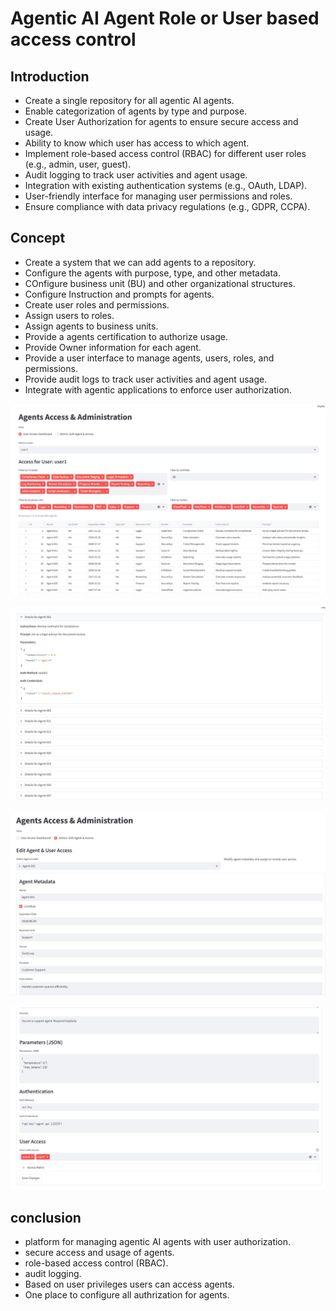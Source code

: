 # Agentic AI Agent Role or User based access control

## Introduction

- Create a single repository for all agentic AI agents.
- Enable categorization of agents by type and purpose.
- Create User Authorization for agents to ensure secure access and usage.
- Ability to know which user has access to which agent.
- Implement role-based access control (RBAC) for different user roles (e.g., admin, user, guest).
- Audit logging to track user activities and agent usage.
- Integration with existing authentication systems (e.g., OAuth, LDAP).
- User-friendly interface for managing user permissions and roles.
- Ensure compliance with data privacy regulations (e.g., GDPR, CCPA).

## Concept

- Create a system that we can add agents to a repository.
- Configure the agents with purpose, type, and other metadata.
- COnfigure business unit (BU) and other organizational structures.
- Configure Instruction and prompts for agents.
- Create user roles and permissions.
- Assign users to roles.
- Assign agents to business units.
- Provide a agents certification to authorize usage.
- Provide Owner information for each agent.
- Provide a user interface to manage agents, users, roles, and permissions.
- Provide audit logs to track user activities and agent usage.
- Integrate with agentic applications to enforce user authorization.

![info](https://github.com/balakreshnan/Samples2025/blob/main/AIFoundry/images/stagentlist-1.jpg 'RagChat')

![info](https://github.com/balakreshnan/Samples2025/blob/main/AIFoundry/images/stagentlist-2.jpg 'RagChat')

![info](https://github.com/balakreshnan/Samples2025/blob/main/AIFoundry/images/stagentlist-3.jpg 'RagChat')

![info](https://github.com/balakreshnan/Samples2025/blob/main/AIFoundry/images/stagentlist-4.jpg 'RagChat')

## conclusion

- platform for managing agentic AI agents with user authorization.
- secure access and usage of agents.
- role-based access control (RBAC).
- audit logging.
- Based on user privileges users can access agents.
- One place to configure all authrization for agents.